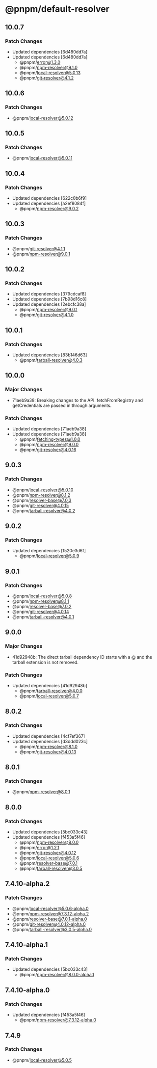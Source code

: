 # @pnpm/default-resolver

## 10.0.7

### Patch Changes

- Updated dependencies [6d480dd7a]
- Updated dependencies [6d480dd7a]
  - @pnpm/error@1.3.0
  - @pnpm/npm-resolver@9.1.0
  - @pnpm/local-resolver@5.0.13
  - @pnpm/git-resolver@4.1.2

## 10.0.6

### Patch Changes

- @pnpm/local-resolver@5.0.12

## 10.0.5

### Patch Changes

- @pnpm/local-resolver@5.0.11

## 10.0.4

### Patch Changes

- Updated dependencies [622c0b6f9]
- Updated dependencies [a2ef8084f]
  - @pnpm/npm-resolver@9.0.2

## 10.0.3

### Patch Changes

- @pnpm/git-resolver@4.1.1
- @pnpm/npm-resolver@9.0.1

## 10.0.2

### Patch Changes

- Updated dependencies [379cdcaf8]
- Updated dependencies [7b98d16c8]
- Updated dependencies [2ebcfc38a]
  - @pnpm/npm-resolver@9.0.1
  - @pnpm/git-resolver@4.1.0

## 10.0.1

### Patch Changes

- Updated dependencies [83b146d63]
  - @pnpm/tarball-resolver@4.0.3

## 10.0.0

### Major Changes

- 71aeb9a38: Breaking changes to the API. fetchFromRegistry and getCredentials are passed in through arguments.

### Patch Changes

- Updated dependencies [71aeb9a38]
- Updated dependencies [71aeb9a38]
  - @pnpm/fetching-types@1.0.0
  - @pnpm/npm-resolver@9.0.0
  - @pnpm/git-resolver@4.0.16

## 9.0.3

### Patch Changes

- @pnpm/local-resolver@5.0.10
- @pnpm/npm-resolver@8.1.2
- @pnpm/resolver-base@7.0.3
- @pnpm/git-resolver@4.0.15
- @pnpm/tarball-resolver@4.0.2

## 9.0.2

### Patch Changes

- Updated dependencies [1520e3d6f]
  - @pnpm/local-resolver@5.0.9

## 9.0.1

### Patch Changes

- @pnpm/local-resolver@5.0.8
- @pnpm/npm-resolver@8.1.1
- @pnpm/resolver-base@7.0.2
- @pnpm/git-resolver@4.0.14
- @pnpm/tarball-resolver@4.0.1

## 9.0.0

### Major Changes

- 41d92948b: The direct tarball dependency ID starts with a @ and the tarball extension is not removed.

### Patch Changes

- Updated dependencies [41d92948b]
  - @pnpm/tarball-resolver@4.0.0
  - @pnpm/local-resolver@5.0.7

## 8.0.2

### Patch Changes

- Updated dependencies [4cf7ef367]
- Updated dependencies [d3ddd023c]
  - @pnpm/npm-resolver@8.1.0
  - @pnpm/git-resolver@4.0.13

## 8.0.1

### Patch Changes

- @pnpm/npm-resolver@8.0.1

## 8.0.0

### Patch Changes

- Updated dependencies [5bc033c43]
- Updated dependencies [f453a5f46]
  - @pnpm/npm-resolver@8.0.0
  - @pnpm/error@1.2.1
  - @pnpm/git-resolver@4.0.12
  - @pnpm/local-resolver@5.0.6
  - @pnpm/resolver-base@7.0.1
  - @pnpm/tarball-resolver@3.0.5

## 7.4.10-alpha.2

### Patch Changes

- @pnpm/local-resolver@5.0.6-alpha.0
- @pnpm/npm-resolver@7.3.12-alpha.2
- @pnpm/resolver-base@7.0.1-alpha.0
- @pnpm/git-resolver@4.0.12-alpha.0
- @pnpm/tarball-resolver@3.0.5-alpha.0

## 7.4.10-alpha.1

### Patch Changes

- Updated dependencies [5bc033c43]
  - @pnpm/npm-resolver@8.0.0-alpha.1

## 7.4.10-alpha.0

### Patch Changes

- Updated dependencies [f453a5f46]
  - @pnpm/npm-resolver@7.3.12-alpha.0

## 7.4.9

### Patch Changes

- @pnpm/local-resolver@5.0.5

